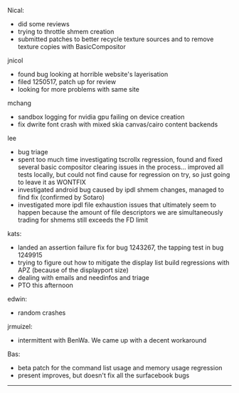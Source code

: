 Nical:
* did some reviews
* trying to throttle shmem creation
* submitted patches to better recycle texture sources and to remove texture copies with BasicCompositor



jnicol
* found bug looking at horrible website's layerisation
* filed 1250517, patch up for review
* looking for more problems with same site



mchang
* sandbox logging for nvidia gpu failing on device creation
* fix dwrite font crash with mixed skia canvas/cairo content backends



lee
* bug triage
* spent too much time investigating tscrollx regression, found and fixed several basic compositor clearing issues in the process... improved all tests locally, but could not find cause for regression on try, so just going to leave it as WONTFIX
* investigated android bug caused by ipdl shmem changes, managed to find fix (confirmed by Sotaro)
* investigated more ipdl file exhaustion issues that ultimately seem to happen because the amount of file descriptors we are simultaneously trading for shmems still exceeds the FD limit



kats:
* landed an assertion failure fix for bug 1243267, the tapping test in bug 1249915
* trying to figure out how to mitigate the display list build regressions with APZ (because of the displayport size)
* dealing with emails and needinfos and triage
* PTO this afternoon



edwin:
* random crashes



jrmuizel:
* intermittent with BenWa. We came up with a decent workaround



Bas:
* beta patch for the command list usage and memory usage regression
* present improves, but doesn't fix all the surfacebook bugs

________________


